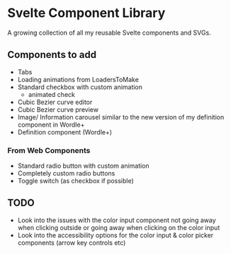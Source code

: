 # Svelte Component Library
A growing collection of all my reusable Svelte components and SVGs.

## Components to add
- Tabs
- Loading animations from LoadersToMake
- Standard checkbox with custom animation
  - animated check
- Cubic Bezier curve editor
- Cubic Bezier curve preview
- Image/ Information carousel similar to the new version of my definition component in Wordle+
- Definition component (Wordle+)
### From Web Components
- Standard radio button with custom animation
- Completely custom radio buttons
- Toggle switch (as checkbox if possible)

## TODO
- Look into the issues with the color input component not going away when clicking outside or going away when clicking on the color input
- Look into the accessibility options for the color input & color picker components (arrow key controls etc)